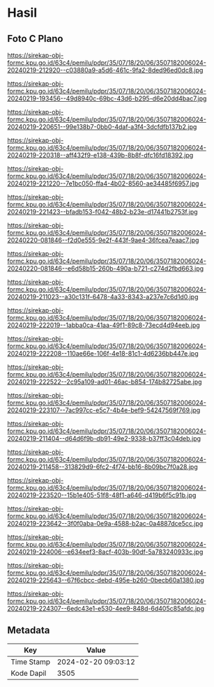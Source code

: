 # Hasil

## Foto C Plano

https://sirekap-obj-formc.kpu.go.id/63c4/pemilu/pdpr/35/07/18/20/06/3507182006024-20240219-212920--c03880a9-a5d6-461c-9fa2-8ded96ed0dc8.jpg

https://sirekap-obj-formc.kpu.go.id/63c4/pemilu/pdpr/35/07/18/20/06/3507182006024-20240219-193456--49d8940c-69bc-43d6-b295-d6e20dd4bac7.jpg

https://sirekap-obj-formc.kpu.go.id/63c4/pemilu/pdpr/35/07/18/20/06/3507182006024-20240219-220651--99e138b7-0bb0-4daf-a3f4-3dcfdfb137b2.jpg

https://sirekap-obj-formc.kpu.go.id/63c4/pemilu/pdpr/35/07/18/20/06/3507182006024-20240219-220318--aff432f9-e138-439b-8b8f-dfc16fd18392.jpg

https://sirekap-obj-formc.kpu.go.id/63c4/pemilu/pdpr/35/07/18/20/06/3507182006024-20240219-221220--7e1bc050-ffa4-4b02-8560-ae34485f6957.jpg

https://sirekap-obj-formc.kpu.go.id/63c4/pemilu/pdpr/35/07/18/20/06/3507182006024-20240219-221423--bfadb153-f042-48b2-b23e-d17441b2753f.jpg

https://sirekap-obj-formc.kpu.go.id/63c4/pemilu/pdpr/35/07/18/20/06/3507182006024-20240220-081846--f2d0e555-9e2f-443f-9ae4-36fcea7eaac7.jpg

https://sirekap-obj-formc.kpu.go.id/63c4/pemilu/pdpr/35/07/18/20/06/3507182006024-20240220-081846--e6d58b15-260b-490a-b721-c274d2fbd663.jpg

https://sirekap-obj-formc.kpu.go.id/63c4/pemilu/pdpr/35/07/18/20/06/3507182006024-20240219-211023--a30c131f-6478-4a33-8343-a237e7c6d1d0.jpg

https://sirekap-obj-formc.kpu.go.id/63c4/pemilu/pdpr/35/07/18/20/06/3507182006024-20240219-222019--1abba0ca-41aa-49f1-89c8-73ecd4d94eeb.jpg

https://sirekap-obj-formc.kpu.go.id/63c4/pemilu/pdpr/35/07/18/20/06/3507182006024-20240219-222208--110ae66e-106f-4e18-81c1-4d6236bb447e.jpg

https://sirekap-obj-formc.kpu.go.id/63c4/pemilu/pdpr/35/07/18/20/06/3507182006024-20240219-222522--2c95a109-ad01-46ac-b854-174b82725abe.jpg

https://sirekap-obj-formc.kpu.go.id/63c4/pemilu/pdpr/35/07/18/20/06/3507182006024-20240219-223107--7ac997cc-e5c7-4b4e-bef9-54247569f769.jpg

https://sirekap-obj-formc.kpu.go.id/63c4/pemilu/pdpr/35/07/18/20/06/3507182006024-20240219-211404--d64d6f9b-db91-49e2-9338-b37ff3c04deb.jpg

https://sirekap-obj-formc.kpu.go.id/63c4/pemilu/pdpr/35/07/18/20/06/3507182006024-20240219-211458--313829d9-6fc2-4f74-bb16-8b09bc7f0a28.jpg

https://sirekap-obj-formc.kpu.go.id/63c4/pemilu/pdpr/35/07/18/20/06/3507182006024-20240219-223520--15b1e405-51f8-48f1-a646-d419b6f5c91b.jpg

https://sirekap-obj-formc.kpu.go.id/63c4/pemilu/pdpr/35/07/18/20/06/3507182006024-20240219-223642--3f0f0aba-0e9a-4588-b2ac-0a4887dce5cc.jpg

https://sirekap-obj-formc.kpu.go.id/63c4/pemilu/pdpr/35/07/18/20/06/3507182006024-20240219-224006--e634eef3-8acf-403b-90df-5a783240933c.jpg

https://sirekap-obj-formc.kpu.go.id/63c4/pemilu/pdpr/35/07/18/20/06/3507182006024-20240219-225643--67f6cbcc-debd-495e-b260-0becb60a1380.jpg

https://sirekap-obj-formc.kpu.go.id/63c4/pemilu/pdpr/35/07/18/20/06/3507182006024-20240219-224307--6edc43e1-e530-4ee9-848d-6d405c85afdc.jpg


## Metadata

| Key        | Value               |
| ---------- | ------------------- |
| Time Stamp | 2024-02-20 09:03:12 |
| Kode Dapil | 3505                |




